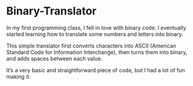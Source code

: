 # Binary-Translator

In my first programming class, I fell in love with binary code. I eventually started learning how to translate some numbers and letters into binary.

This simple translator first converts characters into ASCII (American Standard Code for Information Interchange), then turns them into binary, and adds spaces between each value.

It’s a very basic and straightforward piece of code, but I had a lot of fun making it.
